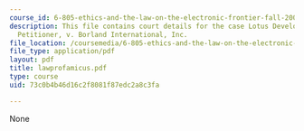 ```yaml
---
course_id: 6-805-ethics-and-the-law-on-the-electronic-frontier-fall-2005
description: This file contains court details for the case Lotus Development Corporation,
  Petitioner, v. Borland International, Inc.
file_location: /coursemedia/6-805-ethics-and-the-law-on-the-electronic-frontier-fall-2005/73c0b4b46d16c2f8081f87edc2a8c3fa_lawprofamicus.pdf
file_type: application/pdf
layout: pdf
title: lawprofamicus.pdf
type: course
uid: 73c0b4b46d16c2f8081f87edc2a8c3fa

---
```

None